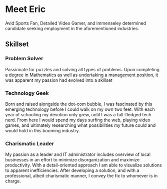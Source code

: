 
# Meet Eric
  Avid Sports Fan, Detailed Video Gamer, and immenseley determined candidate seeking employment in the aforementioned industries. 



## Skillset


### Problem Solver
  Passionate for puzzles and solving all types of problems. Upon completing a degree in Mathematics as well as undertaking a management position, it was apparent my passion had evolved into a skillset

### Technology Geek
  Born and raised alongside the dot-com bubble, I was fascinated by this emerging technology before I could walk on my own two feet. With each year of schooling my devotion only grew, until I was a full-fledged tech nerd. From here I would spend my days surfing the web, playing video games, and ultimately researching what possibilities my future could and would hold in this booming industry.

### Charismatic Leader
  My passion as a leader and IT administrator includes overview of local businesses in an effort to minimize disorganization and maximize productivity. With a detail-oriented approach I am able to visualize solutions to apparent inefficiencies. After developing a solution, and with a professional, albeit charismatic manner, I convey the fix to whomever is in charge.

